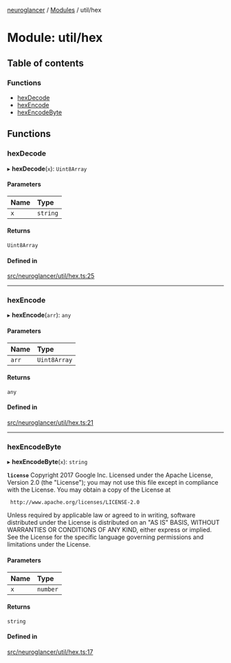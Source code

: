 [neuroglancer](../README.md) / [Modules](../modules.md) / util/hex

# Module: util/hex

## Table of contents

### Functions

- [hexDecode](util_hex.md#hexdecode)
- [hexEncode](util_hex.md#hexencode)
- [hexEncodeByte](util_hex.md#hexencodebyte)

## Functions

### hexDecode

▸ **hexDecode**(`x`): `Uint8Array`

#### Parameters

| Name | Type |
| :------ | :------ |
| `x` | `string` |

#### Returns

`Uint8Array`

#### Defined in

[src/neuroglancer/util/hex.ts:25](https://github.com/ActiveBrainAtlas2/neuroglancer/blob/1beb5d34/src/neuroglancer/util/hex.ts#L25)

___

### hexEncode

▸ **hexEncode**(`arr`): `any`

#### Parameters

| Name | Type |
| :------ | :------ |
| `arr` | `Uint8Array` |

#### Returns

`any`

#### Defined in

[src/neuroglancer/util/hex.ts:21](https://github.com/ActiveBrainAtlas2/neuroglancer/blob/1beb5d34/src/neuroglancer/util/hex.ts#L21)

___

### hexEncodeByte

▸ **hexEncodeByte**(`x`): `string`

**`license`**
Copyright 2017 Google Inc.
Licensed under the Apache License, Version 2.0 (the "License");
you may not use this file except in compliance with the License.
You may obtain a copy of the License at

     http://www.apache.org/licenses/LICENSE-2.0

Unless required by applicable law or agreed to in writing, software
distributed under the License is distributed on an "AS IS" BASIS,
WITHOUT WARRANTIES OR CONDITIONS OF ANY KIND, either express or implied.
See the License for the specific language governing permissions and
limitations under the License.

#### Parameters

| Name | Type |
| :------ | :------ |
| `x` | `number` |

#### Returns

`string`

#### Defined in

[src/neuroglancer/util/hex.ts:17](https://github.com/ActiveBrainAtlas2/neuroglancer/blob/1beb5d34/src/neuroglancer/util/hex.ts#L17)
